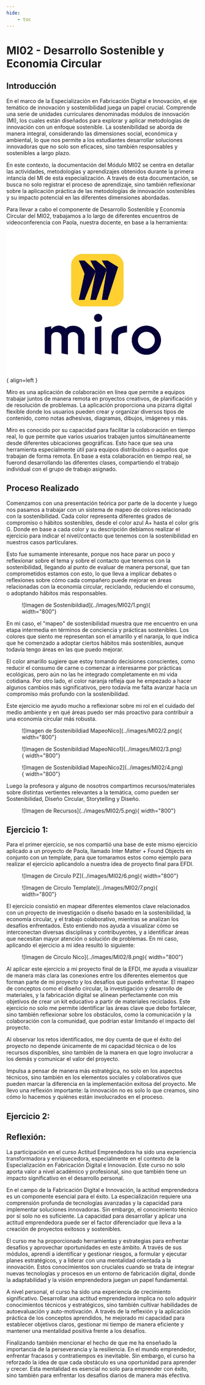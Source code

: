 ```yaml
---
hide:
    - toc
---
```


# MI02 - Desarrollo Sostenible y Economia Circular

## Introducción

En el marco de la Especialización en Fabricación Digital e Innovación, el eje temático de innovación y sostenibilidad juega un papel crucial. Comprende una serie de unidades curriculares denominadas módulos de innovación (MI), los cuales están diseñados para explorar y aplicar metodologías de innovación con un enfoque sostenible. La sostenibilidad se aborda de manera integral, considerando las dimensiones social, económica y ambiental, lo que nos permite a los estudiantes desarrollar soluciones innovadoras que no solo son eficaces, sino también responsables y sostenibles a largo plazo.

En este contexto, la documentación del Módulo MI02 se centra en detallar las actividades, metodologías y aprendizajes obtenidos durante la primera intancia del MI de esta especialización. A través de esta documentación, se busca no solo registrar el proceso de aprendizaje, sino también reflexionar sobre la aplicación práctica de las metodologías de innovación sostenibles y su impacto potencial en las diferentes dimensiones abordadas.

Para llevar a cabo el componente de Desarrollo Sostenible y Economía Circular del MI02, trabajamos a lo largo de diferentes encuentros de videoconferencia con Paola, nuestra docente, en base a la herramienta:

![Imagen de MIRO](../images/MD01/miro.png#md01){ align=left }

Miro es una aplicación de colaboración en línea que permite a equipos trabajar juntos de manera remota en proyectos creativos, de planificación y de resolución de problemas. La aplicación proporciona una pizarra digital flexible donde los usuarios pueden crear y organizar diversos tipos de contenido, como notas adhesivas, diagramas, dibujos, imágenes y más.

Miro es conocido por su capacidad para facilitar la colaboración en tiempo real, lo que permite que varios usuarios trabajen juntos simultáneamente desde diferentes ubicaciones geográficas. Esto hace que sea una herramienta especialmente útil para equipos distribuidos o aquellos que trabajan de forma remota. En base a esta colaboración en tiempo real, se fuerond desarrollando las diferentes clases, compartiendo el trabajo individual con el grupo de trabajo asignado.

## Proceso Realizado

Comenzamos con una presentación teórica por parte de la docente y luego nos pasamos a trabajar con un sistema de mapeo de colores relacionado con la sostenibilidad. Cada color representa diferentes grados de compromiso o hábitos sostenibles, desde el color azul A+ hasta el color gris G. Donde en base a cada color y su descripción debíamos realizar el ejercicio para indicar el nivel/contacto que tenemos con la sostenibilidad en nuestros casos particulares.

Esto fue sumamente interesante, porque nos hace parar un poco y reflexionar sobre el tema y sobre el contacto que tenemos con la sostenibilidad, llegando al punto de evaluar de manera personal, que tan comprometidos estamos con esto, lo que lleva a implicar debates o reflexiones sobre cómo cada compañero puede mejorar en áreas relacionadas con la economía circular, reciclando, reduciendo el consumo, o adoptando hábitos más responsables.

<figure markdown="span">
  ![Imagen de Sostenibildiad](../images/MI02/1.png){ width="800"}
</figure>

En mi caso, el "mapeo" de sostenibilidad muestra que me encuentro en una etapa intermedia en términos de conciencia y prácticas sostenibles. Los colores que siento me representan son el amarillo y el naranja, lo que indica que he comenzado a adoptar ciertos hábitos más sostenibles, aunque todavía tengo áreas en las que puedo mejorar.

El color amarillo sugiere que estoy tomando decisiones conscientes, como reducir el consumo de carne o comenzar a interesarme por prácticas ecológicas, pero aún no las he integrado completamente en mi vida cotidiana. Por otro lado, el color naranja refleja que he empezado a hacer algunos cambios más significativos, pero todavía me falta avanzar hacia un compromiso más profundo con la sostenibilidad.

Este ejercicio me ayudo mucho a reflexionar sobre mi rol en el cuidado del medio ambiente y en qué áreas puedo ser más proactivo para contribuir a una economía circular más robusta.

<figure markdown="span">
  ![Imagen de Sostenibildiad MapeoNico](../images/MI02/2.png){ width="800"}
</figure>

<figure markdown="span">
  ![Imagen de Sostenibildiad MapeoNico1](../images/MI02/3.png){ width="800"}
</figure>

<figure markdown="span">
  ![Imagen de Sostenibildiad MapeoNico2](../images/MI02/4.png){ width="800"}
</figure>

Luego la profesora y alguno de nosotros compartimos recursos/materiales sobre distintas vertientes relevantes a la temática, como pueden ser Sostenibilidad, Diseño Circular, Storytelling y Diseño.

<figure markdown="span">
  ![Imagen de Recursos](../images/MI02/5.png){ width="800"}
</figure>

## Ejercicio 1:

Para el primer ejercicio, se nos compartió una base de este mismo ejercicio aplicado a un proyecto de Paola, llamado Inter Matter + Found Objects en conjunto con un template, para que tomaramos estos como ejemplo para realizar el ejercicio aplicandolo a nuestra idea de proyecto final para EFDI.

<figure markdown="span">
  ![Imagen de Circulo PZ](../images/MI02/6.png){ width="800"}
</figure>

<figure markdown="span">
  ![Imagen de Circulo Template](../images/MI02/7.png){ width="800"}
</figure>

El ejercicio consistió en mapear diferentes elementos clave relacionados con un proyecto de investigación o diseño basado en la sostenibilidad, la economía circular, y el trabajo colaborativo, mientras se analizan los desafíos enfrentados. Esto entiendo nos ayuda a visualizar cómo se interconectan diversas disciplinas y contribuyentes, y a identificar áreas que necesitan mayor atención o solución de problemas.
En mi caso, aplicando el ejercicio a mi idea resultó lo siguiente:

<figure markdown="span">
  ![Imagen de Circulo Nico](../images/MI02/8.png){ width="800"}
</figure>

Al aplicar este ejercicio a mi proyecto final de la EFDI, me ayuda a visualizar de manera más clara las conexiones entre los diferentes elementos que forman parte de mi proyecto y los desafíos que puedo enfrentar. El mapeo de conceptos como el diseño circular, la investigación y desarrollo de materiales, y la fabricación digital se alinean perfectamente con mis objetivos de crear un kit educativo a partir de materiales reciclados. Este ejercicio no solo me permite identificar las áreas clave que debo fortalecer, sino también reflexionar sobre los obstáculos, como la comunicación y la colaboración con la comunidad, que podrían estar limitando el impacto del proyecto.

Al observar los retos identificados, me doy cuenta de que el éxito del proyecto no depende únicamente de mi capacidad técnica o de los recursos disponibles, sino también de la manera en que logro involucrar a los demás y comunicar el valor del proyecto.

Impulsa a pensar de manera más estratégica, no solo en los aspectos técnicos, sino también en los elementos sociales y colaborativos que pueden marcar la diferencia en la implementación exitosa del proyecto. Me llevo una reflexión importante: la innovación no es solo lo que creamos, sino cómo lo hacemos y quiénes están involucrados en el proceso.

## Ejercicio 2:



## Reflexión:

La participación en el curso Actitud Emprendedora ha sido una experiencia transformadora y enriquecedora, especialmente en el contexto de la Especialización en Fabricación Digital e Innovación. Este curso no solo aporta valor a nivel académico y profesional, sino que también tiene un impacto significativo en el desarrollo personal.

En el campo de la Fabricación Digital e Innovación, la actitud emprendedora es un componente esencial para el éxito. La especialización requiere una comprensión profunda de tecnologías avanzadas y la capacidad para implementar soluciones innovadoras. Sin embargo, el conocimiento técnico por sí solo no es suficiente. La capacidad para desarrollar y aplicar una actitud emprendedora puede ser el factor diferenciador que lleva a la creación de proyectos exitosos y sostenibles.

El curso me ha proporcionado herramientas y estrategias para enfrentar desafíos y aprovechar oportunidades en este ámbito. A través de sus módulos, aprendí a identificar y gestionar riesgos, a formular y ejecutar planes estratégicos, y a liderar con una mentalidad orientada a la innovación. Estos conocimientos son cruciales cuando se trata de integrar nuevas tecnologías y procesos en un entorno de fabricación digital, donde la adaptabilidad y la visión emprendedora juegan un papel fundamental.

A nivel personal, el curso ha sido una experiencia de crecimiento significativo. Desarrollar una actitud emprendedora implica no solo adquirir conocimientos técnicos y estratégicos, sino también cultivar habilidades de autoevaluación y auto-motivación. A través de la reflexión y la aplicación práctica de los conceptos aprendidos, he mejorado mi capacidad para establecer objetivos claros, gestionar mi tiempo de manera eficiente y mantener una mentalidad positiva frente a los desafíos.

Finalizando también mencionar el hecho de que me ha enseñado la importancia de la perseverancia y la resiliencia. En el mundo emprendedor, enfrentar fracasos y contratiempos es inevitable. Sin embargo, el curso ha reforzado la idea de que cada obstáculo es una oportunidad para aprender y crecer. Esta mentalidad es esencial no solo para emprender con éxito, sino también para enfrentar los desafíos diarios de manera más efectiva.

